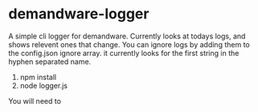 # demandware-logger

A simple cli logger for demandware. Currently looks at todays logs, and shows relevent ones that change. You can ignore logs by adding them to the config.json ignore array. it currently looks for the first string in the hyphen separated name.

1. npm install
2. node logger.js

You will need to 
